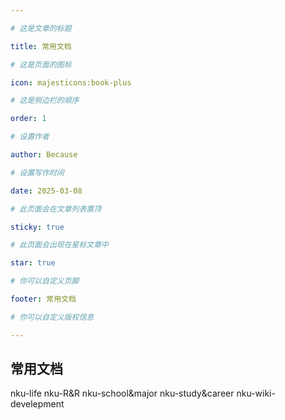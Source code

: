 ```yaml
---

# 这是文章的标题

title: 常用文档

# 这是页面的图标

icon: majesticons:book-plus

# 这是侧边栏的顺序

order: 1

# 设置作者

author: Because

# 设置写作时间

date: 2025-03-08

# 此页面会在文章列表置顶

sticky: true

# 此页面会出现在星标文章中

star: true

# 你可以自定义页脚

footer: 常用文档

# 你可以自定义版权信息

---
```


## 常用文档

nku-life
nku-R&R
nku-school&major
nku-study&career
nku-wiki-develepment

